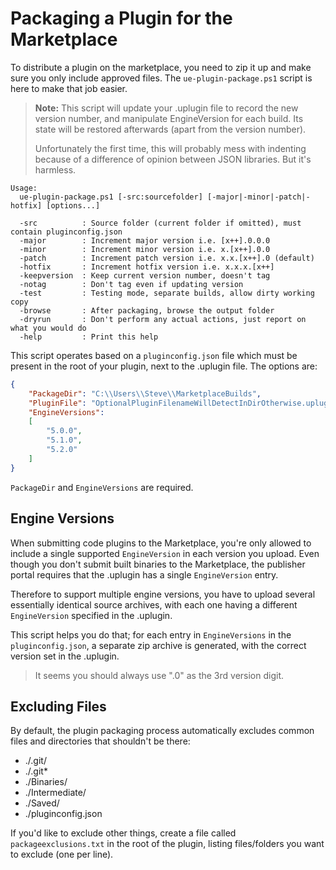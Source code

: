 # Packaging a Plugin for the Marketplace

To distribute a plugin on the marketplace, you need to zip it up and make sure
you only include approved files. The `ue-plugin-package.ps1` script is here
to make that job easier.

> **Note:** This script will update your .uplugin file to record the new version number,
> and manipulate EngineVersion for each build. Its state will be restored afterwards
> (apart from the version number). 
>
> Unfortunately the first time, this will probably mess with indenting because
> of a difference of opinion between JSON libraries. But it's harmless.

```
Usage:
  ue-plugin-package.ps1 [-src:sourcefolder] [-major|-minor|-patch|-hotfix] [options...]

  -src          : Source folder (current folder if omitted), must contain pluginconfig.json
  -major        : Increment major version i.e. [x++].0.0.0
  -minor        : Increment minor version i.e. x.[x++].0.0
  -patch        : Increment patch version i.e. x.x.[x++].0 (default)
  -hotfix       : Increment hotfix version i.e. x.x.x.[x++]
  -keepversion  : Keep current version number, doesn't tag
  -notag        : Don't tag even if updating version
  -test         : Testing mode, separate builds, allow dirty working copy
  -browse       : After packaging, browse the output folder
  -dryrun       : Don't perform any actual actions, just report on what you would do
  -help         : Print this help
```

This script operates based on a `pluginconfig.json` file which must be present
in the root of your plugin, next to the .uplugin file. The options are:

```json
{
    "PackageDir": "C:\\Users\\Steve\\MarketplaceBuilds",
    "PluginFile": "OptionalPluginFilenameWillDetectInDirOtherwise.uplugin",
    "EngineVersions":
    [
        "5.0.0",
        "5.1.0",
        "5.2.0"
    ]    
}
```

`PackageDir` and `EngineVersions` are required.

## Engine Versions

When submitting code plugins to the Marketplace, you're only allowed to include
a single supported `EngineVersion` in each version you upload. Even though you 
don't submit built binaries to the Marketplace, the publisher portal requires
that the .uplugin has a single `EngineVersion` entry.

Therefore to support multiple engine versions, you have to upload several essentially
identical source archives, with each one having a different `EngineVersion` specified
in the .uplugin.

This script helps you do that; for each entry in `EngineVersions` in the `pluginconfig.json`,
a separate zip archive is generated, with the correct version set in the .uplugin.

> It seems you should always use ".0" as the 3rd version digit.

## Excluding Files

By default, the plugin packaging process automatically excludes common
files and directories that shouldn't be there:

* ./.git/
* ./.git*
* ./Binaries/
* ./Intermediate/
* ./Saved/
* ./pluginconfig.json

If you'd like to exclude other things, create a file called `packageexclusions.txt`
in the root of the plugin, listing files/folders you want to exclude (one per line).
